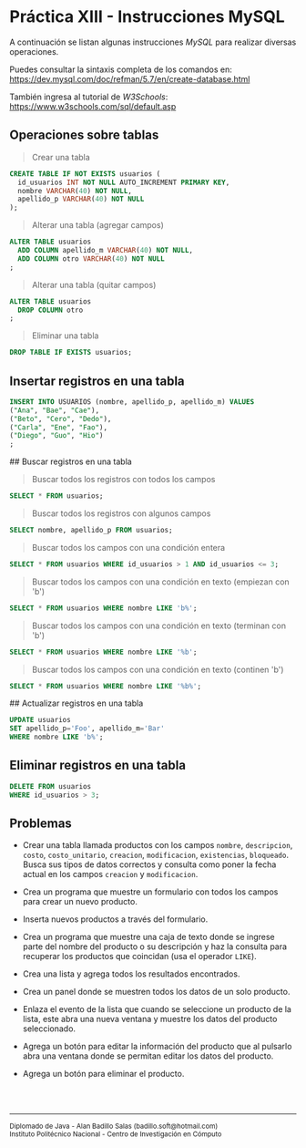 # Práctica XIII - Instrucciones MySQL

A continuación se listan algunas instrucciones *MySQL* para realizar diversas operaciones.

Puedes consultar la sintaxis completa de los comandos en: https://dev.mysql.com/doc/refman/5.7/en/create-database.html

También ingresa al tutorial de *W3Schools*: https://www.w3schools.com/sql/default.asp

## Operaciones sobre tablas

> Crear una tabla

~~~sql
CREATE TABLE IF NOT EXISTS usuarios (
  id_usuarios INT NOT NULL AUTO_INCREMENT PRIMARY KEY,
  nombre VARCHAR(40) NOT NULL,
  apellido_p VARCHAR(40) NOT NULL
);
~~~

> Alterar una tabla (agregar campos)

~~~sql
ALTER TABLE usuarios
  ADD COLUMN apellido_m VARCHAR(40) NOT NULL,
  ADD COLUMN otro VARCHAR(40) NOT NULL
;
~~~

> Alterar una tabla (quitar campos)

~~~sql
ALTER TABLE usuarios
  DROP COLUMN otro
;
~~~

> Eliminar una tabla

~~~sql
DROP TABLE IF EXISTS usuarios;
~~~

## Insertar registros en una tabla

~~~sql
INSERT INTO USUARIOS (nombre, apellido_p, apellido_m) VALUES
("Ana", "Bae", "Cae"),
("Beto", "Cero", "Dedo"),
("Carla", "Ene", "Fao"),
("Diego", "Guo", "Hio")
;
~~~

## Buscar registros en una tabla

> Buscar todos los registros con todos los campos

~~~sql
SELECT * FROM usuarios;
~~~

> Buscar todos los registros con algunos campos

~~~sql
SELECT nombre, apellido_p FROM usuarios;
~~~

> Buscar todos los campos con una condición entera

~~~sql
SELECT * FROM usuarios WHERE id_usuarios > 1 AND id_usuarios <= 3;
~~~

> Buscar todos los campos con una condición en texto (empiezan con 'b')

~~~sql
SELECT * FROM usuarios WHERE nombre LIKE 'b%';
~~~

> Buscar todos los campos con una condición en texto (terminan con 'b')

~~~sql
SELECT * FROM usuarios WHERE nombre LIKE '%b';
~~~

> Buscar todos los campos con una condición en texto (continen 'b')

~~~sql
SELECT * FROM usuarios WHERE nombre LIKE '%b%';
~~~

## Actualizar registros en una tabla

~~~sql
UPDATE usuarios
SET apellido_p='Foo', apellido_m='Bar'
WHERE nombre LIKE 'b%';
~~~

## Eliminar registros en una tabla

~~~sql
DELETE FROM usuarios
WHERE id_usuarios > 3;
~~~

## Problemas

* Crear una tabla llamada productos con los campos `nombre`, `descripcion`, `costo`, `costo_unitario`, `creacion`, `modificacion`, `existencias`, `bloqueado`. Busca sus tipos de datos correctos y consulta como poner la fecha actual en los campos `creacion` y `modificacion`.

* Crea un programa que muestre un formulario con todos los campos para crear un nuevo producto.

* Inserta nuevos productos a través del formulario.

* Crea un programa que muestre una caja de texto donde se ingrese parte del nombre del producto o su descripción y haz la consulta para recuperar los productos que coincidan (usa el operador `LIKE`).

* Crea una lista y agrega todos los resultados encontrados.

* Crea un panel donde se muestren todos los datos de un solo producto.

* Enlaza el evento de la lista que cuando se seleccione un producto de la lista, este abra una nueva ventana y muestre los datos del producto seleccionado.

* Agrega un botón para editar la información del producto que al pulsarlo abra una ventana donde se permitan editar los datos del producto.

* Agrega un botón para eliminar el producto.



<br><br>
<hr>
<small>
Diplomado de Java - Alan Badillo Salas (badillo.soft@hotmail.com)<br>
Instituto Politécnico Nacional - Centro de Investigación en Cómputo
</small>